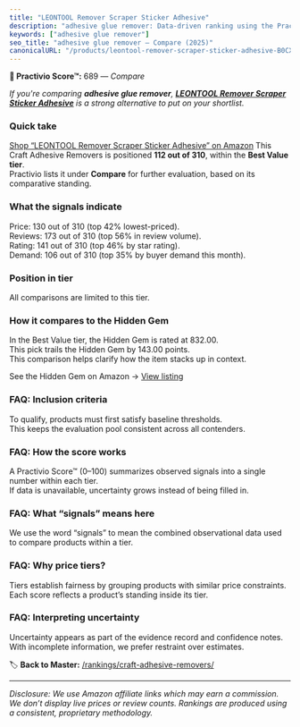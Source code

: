 ```yaml
---
title: "LEONTOOL Remover Scraper Sticker Adhesive"
description: "adhesive glue remover: Data-driven ranking using the Practivio Score™. Positioned by quality, value, demand, findability, momentum."
keywords: ["adhesive glue remover"]
seo_title: "adhesive glue remover — Compare (2025)"
canonicalURL: "/products/leontool-remover-scraper-sticker-adhesive-B0CX18S4JK/"
---
```


**🛒 Practivio Score™:** 689 — _Compare_


*If you're comparing **adhesive glue remover**, **[LEONTOOL Remover Scraper Sticker Adhesive](https://www.amazon.com/dp/B0CX18S4JK?tag=practivio-20)** is a strong alternative to put on your shortlist.*
### Quick take
[Shop “LEONTOOL Remover Scraper Sticker Adhesive” on Amazon](https://www.amazon.com/dp/B0CX18S4JK?tag=practivio-20)
This Craft Adhesive Removers is positioned **112 out of 310**, within the **Best Value tier**.  
Practivio lists it under **Compare** for further evaluation, based on its comparative standing.

### What the signals indicate
Price: 130 out of 310 (top 42% lowest-priced).  
Reviews: 173 out of 310 (top 56% in review volume).  
Rating: 141 out of 310 (top 46% by star rating).  
Demand: 106 out of 310 (top 35% by buyer demand this month).

### Position in tier
All comparisons are limited to this tier.

### How it compares to the Hidden Gem
In the Best Value tier, the Hidden Gem is rated at 832.00.  
This pick trails the Hidden Gem by 143.00 points.  
This comparison helps clarify how the item stacks up in context.  

See the Hidden Gem on Amazon → [View listing](https://www.amazon.com/dp/B0CJNS7RV1?tag=practivio-20)

### FAQ: Inclusion criteria
To qualify, products must first satisfy baseline thresholds.  
This keeps the evaluation pool consistent across all contenders.

### FAQ: How the score works
A Practivio Score™ (0–100) summarizes observed signals into a single number within each tier.  
If data is unavailable, uncertainty grows instead of being filled in.

### FAQ: What “signals” means here
We use the word “signals” to mean the combined observational data used to compare products within a tier.

### FAQ: Why price tiers?
Tiers establish fairness by grouping products with similar price constraints.  
Each score reflects a product’s standing inside its tier.

### FAQ: Interpreting uncertainty
Uncertainty appears as part of the evidence record and confidence notes.  
With incomplete information, we prefer restraint over estimates.

<!-- Missing template for Compare/CompareWithinPriceClass -->


🏷️ **Back to Master:** [/rankings/craft-adhesive-removers/](/rankings/craft-adhesive-removers/)

---
_Disclosure: We use Amazon affiliate links which may earn a commission. We don’t display live prices or review counts. Rankings are produced using a consistent, proprietary methodology._
